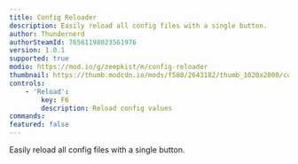 ```yaml
---
title: Config Reloader
description: Easily reload all config files with a single button.
author: Thundernerd
authorSteamId: 76561198023561976
version: 1.0.1
supported: true
modio: https://mod.io/g/zeepkist/m/config-reloader
thumbnail: https://thumb.modcdn.io/mods/f580/2643182/thumb_1020x2000/configreloader.png
controls:
    - 'Reload':
        key: F6
        description: Reload config values
commands:
featured: false
---
```


Easily reload all config files with a single button.
